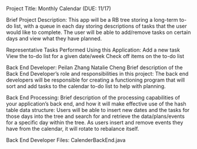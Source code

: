 Project Title: Monthly Calendar (DUE: 11/17)

Brief Project Description:
This app will be a RB tree storing a long-term to-do list, with a queue in each day storing descriptions of tasks that the user would like to complete. The user will be able to add/remove tasks on certain days and view what they have planned.

Representative Tasks Performed Using this Application:
Add a new task
View the to-do list for a given date/week
Check off items on the to-do list

Back End Developer: Peilan Zhang Natalie Cheng 
Brief description of the Back End Developer’s role and responsibilities in this project:
The back end developers will be responsible for creating a functioning program that will sort and add tasks to the calendar to-do list to help with planning. 

Back End Processing:
Brief description of the processing capabilities of your application’s back end, and how it will make effective use of the hash table data structure:
Users will be able to insert new dates and the tasks for those days into the tree and search for and retrieve the data/plans/events for a specific day within the tree. As users insert and remove events they have from the calendar, it will rotate to rebalance itself. 

Back End Developer Files:
CalenderBackEnd.java 

